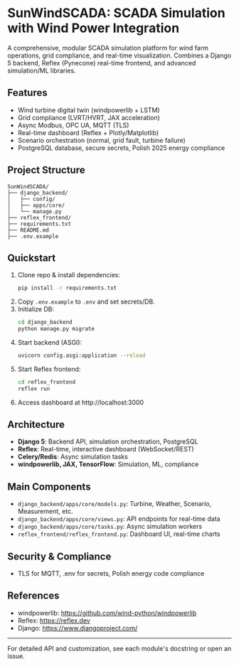 # SunWindSCADA: SCADA Simulation with Wind Power Integration

A comprehensive, modular SCADA simulation platform for wind farm operations, grid compliance, and real-time visualization. Combines a Django 5 backend, Reflex (Pynecone) real-time frontend, and advanced simulation/ML libraries.

## Features
- Wind turbine digital twin (windpowerlib + LSTM)
- Grid compliance (LVRT/HVRT, JAX acceleration)
- Async Modbus, OPC UA, MQTT (TLS)
- Real-time dashboard (Reflex + Plotly/Matplotlib)
- Scenario orchestration (normal, grid fault, turbine failure)
- PostgreSQL database, secure secrets, Polish 2025 energy compliance

## Project Structure
```
SunWindSCADA/
├── django_backend/
│   ├── config/
│   ├── apps/core/
│   └── manage.py
├── reflex_frontend/
├── requirements.txt
├── README.md
├── .env.example
```

## Quickstart
1. Clone repo & install dependencies:
   ```bash
   pip install -r requirements.txt
   ```
2. Copy `.env.example` to `.env` and set secrets/DB.
3. Initialize DB:
   ```bash
   cd django_backend
   python manage.py migrate
   ```
4. Start backend (ASGI):
   ```bash
   uvicorn config.asgi:application --reload
   ```
5. Start Reflex frontend:
   ```bash
   cd reflex_frontend
   reflex run
   ```
6. Access dashboard at http://localhost:3000

## Architecture
- **Django 5**: Backend API, simulation orchestration, PostgreSQL
- **Reflex**: Real-time, interactive dashboard (WebSocket/REST)
- **Celery/Redis**: Async simulation tasks
- **windpowerlib, JAX, TensorFlow**: Simulation, ML, compliance

## Main Components
- `django_backend/apps/core/models.py`: Turbine, Weather, Scenario, Measurement, etc.
- `django_backend/apps/core/views.py`: API endpoints for real-time data
- `django_backend/apps/core/tasks.py`: Async simulation workers
- `reflex_frontend/reflex_frontend.py`: Dashboard UI, real-time charts

## Security & Compliance
- TLS for MQTT, .env for secrets, Polish energy code compliance

## References
- windpowerlib: https://github.com/wind-python/windpowerlib
- Reflex: https://reflex.dev
- Django: https://www.djangoproject.com/

---

For detailed API and customization, see each module's docstring or open an issue.
